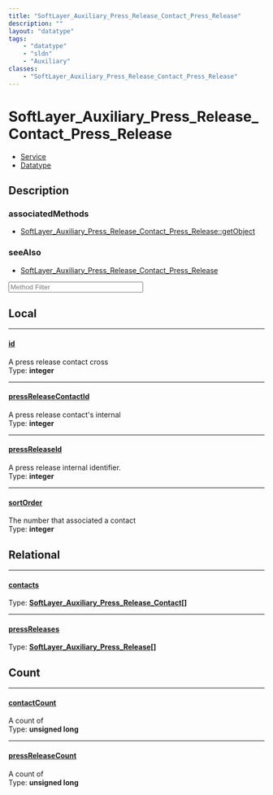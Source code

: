 ```yaml
---
title: "SoftLayer_Auxiliary_Press_Release_Contact_Press_Release"
description: ""
layout: "datatype"
tags:
    - "datatype"
    - "sldn"
    - "Auxiliary"
classes:
    - "SoftLayer_Auxiliary_Press_Release_Contact_Press_Release"
---
```


# SoftLayer_Auxiliary_Press_Release_Contact_Press_Release
<div id='service-datatype'>
    <ul id='sldn-reference-tabs'>
    <li id='service'> <a href='/reference/services/SoftLayer_Auxiliary_Press_Release_Contact_Press_Release' >Service</a></li>    <li id='datatype'> <a href='/reference/datatypes/SoftLayer_Auxiliary_Press_Release_Contact_Press_Release' >Datatype</a></li>
    </ul>
</div>

## Description 



### associatedMethods

*  [SoftLayer_Auxiliary_Press_Release_Contact_Press_Release::getObject](/reference/services/SoftLayer_Auxiliary_Press_Release_Contact_Press_Release/getObject )



### seeAlso

* [SoftLayer_Auxiliary_Press_Release_Contact_Press_Release](/reference/services/SoftLayer_Auxiliary_Press_Release_Contact_Press_Release )




<!-- Service Filer BEGIN -->
<div class="view-filters">
        <div class="clearfix">
            <div class="search-input-box">
                <input placeholder="Method Filter" onkeyup="titleSearch(inputId='prop-input', divId='properties', elementClass='prop-row')" 
                    type="text" id="prop-input" value="" size="30" maxlength="128" class="form-text">
            </div>
        </div>
</div>
<!-- Service Filer END -->

<div id="properties" class="content">
<div id="localProperties" class="prop-content" >

## Local
-----
[id]: #id
#### [id]
A press release contact cross  
<span class="type-label">Type: </span>**integer**

-----
[pressReleaseContactId]: #pressreleasecontactid
#### [pressReleaseContactId]
A press release contact's internal  
<span class="type-label">Type: </span>**integer**

-----
[pressReleaseId]: #pressreleaseid
#### [pressReleaseId]
A press release internal identifier.  
<span class="type-label">Type: </span>**integer**

-----
[sortOrder]: #sortorder
#### [sortOrder]
The number that associated a contact  
<span class="type-label">Type: </span>**integer**

</div>
<!-- LOCAL PROPERTY END -->

<div id="relationalProperties"  class="prop-content" >

## Relational
-----
[contacts]: #contacts
#### [contacts]
  
<span class="type-label">Type: </span>**<a href='/reference/datatypes/SoftLayer_Auxiliary_Press_Release_Contact'>SoftLayer_Auxiliary_Press_Release_Contact[] </a>**

-----
[pressReleases]: #pressreleases
#### [pressReleases]
  
<span class="type-label">Type: </span>**<a href='/reference/datatypes/SoftLayer_Auxiliary_Press_Release'>SoftLayer_Auxiliary_Press_Release[] </a>**


## Count

-----
[contactCount]: #contactcount
#### [contactCount]
A count of    
<span class="type-label">Type: </span>**unsigned long**


-----
[pressReleaseCount]: #pressreleasecount
#### [pressReleaseCount]
A count of    
<span class="type-label">Type: </span>**unsigned long**

</div>


